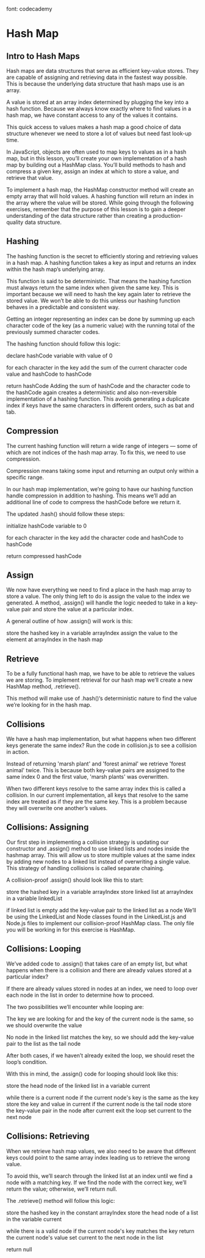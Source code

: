 font: codecademy

# Hash Map

## Intro to Hash Maps

Hash maps are data structures that serve as efficient key-value stores. They are capable of assigning and retrieving data in the fastest way possible. This is because the underlying data structure that hash maps use is an array.

A value is stored at an array index determined by plugging the key into a hash function. Because we always know exactly where to find values in a hash map, we have constant access to any of the values it contains.

This quick access to values makes a hash map a good choice of data structure whenever we need to store a lot of values but need fast look-up time.

In JavaScript, objects are often used to map keys to values as in a hash map, but in this lesson, you’ll create your own implementation of a hash map by building out a HashMap class. You’ll build methods to hash and compress a given key, assign an index at which to store a value, and retrieve that value.

To implement a hash map, the HashMap constructor method will create an empty array that will hold values. A hashing function will return an index in the array where the value will be stored. While going through the following exercises, remember that the purpose of this lesson is to gain a deeper understanding of the data structure rather than creating a production-quality data structure.

## Hashing

The hashing function is the secret to efficiently storing and retrieving values in a hash map. A hashing function takes a key as input and returns an index within the hash map’s underlying array.

This function is said to be deterministic. That means the hashing function must always return the same index when given the same key. This is important because we will need to hash the key again later to retrieve the stored value. We won’t be able to do this unless our hashing function behaves in a predictable and consistent way.

Getting an integer representing an index can be done by summing up each character code of the key (as a numeric value) with the running total of the previously summed character codes.

The hashing function should follow this logic:

declare hashCode variable with value of 0

for each character in the key
  add the sum of the current character code value and hashCode to hashCode

return hashCode
Adding the sum of hashCode and the character code to the hashCode again creates a deterministic and also non-reversible implementation of a hashing function. This avoids generating a duplicate index if keys have the same characters in different orders, such as bat and tab.

## Compression

The current hashing function will return a wide range of integers — some of which are not indices of the hash map array. To fix this, we need to use compression.

Compression means taking some input and returning an output only within a specific range.

In our hash map implementation, we’re going to have our hashing function handle compression in addition to hashing. This means we’ll add an additional line of code to compress the hashCode before we return it.

The updated .hash() should follow these steps:

initialize hashCode variable to 0

for each character in the key
   add the character code and hashCode to hashCode

return compressed hashCode

## Assign

We now have everything we need to find a place in the hash map array to store a value. The only thing left to do is assign the value to the index we generated. A method, .assign() will handle the logic needed to take in a key-value pair and store the value at a particular index.

A general outline of how .assign() will work is this:

store the hashed key in a variable arrayIndex
assign the value to the element at arrayIndex in the hash map

## Retrieve

To be a fully functional hash map, we have to be able to retrieve the values we are storing. To implement retrieval for our hash map we’ll create a new HashMap method, .retrieve().

This method will make use of .hash()‘s deterministic nature to find the value we’re looking for in the hash map.

## Collisions

We have a hash map implementation, but what happens when two different keys generate the same index? Run the code in collision.js to see a collision in action.

Instead of returning 'marsh plant' and 'forest animal' we retrieve 'forest animal' twice. This is because both key-value pairs are assigned to the same index 0 and the first value, 'marsh plants' was overwritten.

When two different keys resolve to the same array index this is called a collision. In our current implementation, all keys that resolve to the same index are treated as if they are the same key. This is a problem because they will overwrite one another’s values.

## Collisions: Assigning

Our first step in implementing a collision strategy is updating our constructor and .assign() method to use linked lists and nodes inside the hashmap array. This will allow us to store multiple values at the same index by adding new nodes to a linked list instead of overwriting a single value. This strategy of handling collisions is called separate chaining.

A collision-proof .assign() should look like this to start:

store the hashed key in a variable arrayIndex
store linked list at arrayIndex in a variable linkedList

if linked list is empty
  add the key-value pair to the linked list as a node
We’ll be using the LinkedList and Node classes found in the LinkedList.js and Node.js files to implement our collision-proof HashMap class. The only file you will be working in for this exercise is HashMap.


## Collisions: Looping

We’ve added code to .assign() that takes care of an empty list, but what happens when there is a collision and there are already values stored at a particular index?

If there are already values stored in nodes at an index, we need to loop over each node in the list in order to determine how to proceed.

The two possibilities we’ll encounter while looping are:

The key we are looking for and the key of the current node is the same, so we should overwrite the value

No node in the linked list matches the key, so we should add the key-value pair to the list as the tail node

After both cases, if we haven’t already exited the loop, we should reset the loop’s condition.

With this in mind, the .assign() code for looping should look like this:

store the head node of the linked list in a variable current

while there is a current node
  if the current node's key is the same as the key
    store the key and value in current
  if the current node is the tail node
    store the key-value pair in the node after current
    exit the loop
  set current to the next node

## Collisions: Retrieving

When we retrieve hash map values, we also need to be aware that different keys could point to the same array index leading us to retrieve the wrong value.

To avoid this, we’ll search through the linked list at an index until we find a node with a matching key. If we find the node with the correct key, we’ll return the value; otherwise, we’ll return null.

The .retrieve() method will follow this logic:

store the hashed key in the constant arrayIndex
store the head node of a list in the variable current

while there is a valid node
  if the current node's key matches the key
    return the current node's value
  set current to the next node in the list

return null
